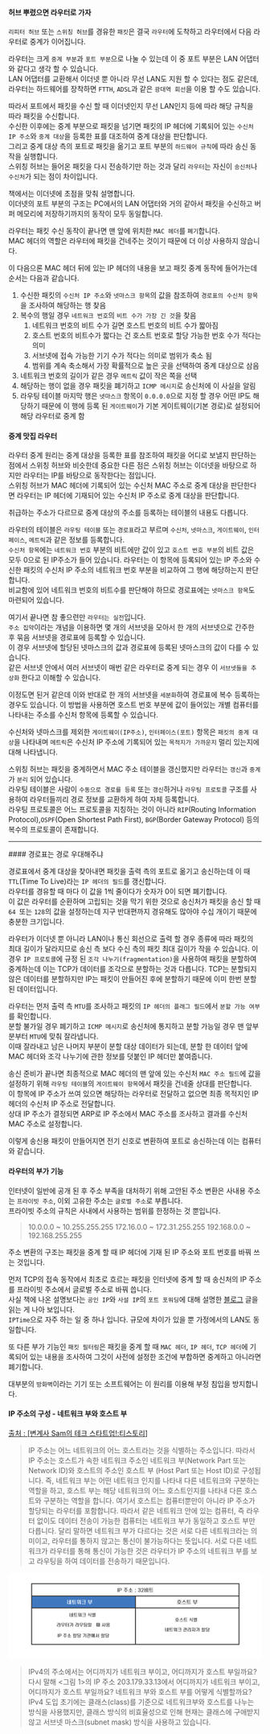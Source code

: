 
#### 허브 뿌렸으면 라우터로 가자

`리피터 허브` 또는 `스위칭 허브`를 경유한 `패킷`은 결국 `라우터`에 도착하고 라우터에서 다음 라우터로 중계가 이어집니다.<br/>

라우터는 크게 `중계 부분`과 `포트 부분`으로 나눌 수 있는데 이 중 포트 부분은 LAN 어댑터와 같다고 생각 할 수 있습니다.<br/>
LAN 어댑터를 교환해서 이더넷 뿐 아니라 무선 LAN도 지원 할 수 있다는 점도 같은데, 라우터는 하드웨어를 장착하면 `FTTH`,  `ADSL`과 같은 `광대역 회선`을 이용 할 수도 있습니다.<br/>

따라서 포트에서 패킷을 수신 할 때 이더넷인지 무선 LAN인지 등에 따라 해당 규칙을 따라 패킷을 수신합니다.<br/>
수신한 이후에는 중계 부분으로 패킷을 넘기면 패킷의 IP 헤더에 기록되어 있는 `수신처 IP 주소`와 `중계 대상`을 등록한 표를 대조하여 중계 대상을 판단합니다.<br/>
그리고 중계 대상 측의 포트로 패킷을 옮기고 포트 부분의 `하드웨어 규칙`에 따라 송신 동작을 실행합니다.<br/>
스위칭 허브는 들어온 패킷을 다시 전송하기만 하는 것과 달리 `라우터`는 자신이 `송신처`나 `수신처`가 되는 점이 차이입니다.<br/>

책에서는 이더넷에 초점을 맞춰 설명합니다.<br/>
이더넷의 포트 부분의 구조는 PC에서의 LAN 어댑터와 거의 같아서 패킷을 수신하고 버퍼 메모리에 저장하기까지의 동작이 모두 동일합니다.<br/>

라우터는 패킷 수신 동작이 끝나면 맨 앞에 위치한 `MAC 헤더`를 `폐기`합니다.<br/>
MAC 헤더의 역할은 라우터에 패킷을 건네주는 것이기 때문에 더 이상 사용하지 않습니다.<br/>

이 다음으론 MAC 헤더 뒤에 있는 IP 헤더의 내용을 보고 패킷 중계 동작에 들어가는데 순서는 다음과 같습니다.<br/>
1. 수신한 패킷의 `수신처 IP 주소`와 `넷마스크 항목`의 값을 참조하여 `경로표의 수신처 항목`을 조사하여 해당하는 행 찾음
2. 복수의 행일 경우 `네트워크 번호`의 `비트 수가 가장 긴 것`을 찾음 
	1. 네트워크 번호의 비트 수가 길면 호스트 번호의 비트 수가 짧아짐
	2. 호스트 번호의 비트수가 짧다는 건 호스트 번호로 할당 가능한 번호 수가 적다는 의미
	3. 서브넷에 접속 가능한 기기 수가 적다는 의미로 범위가 축소 됨
	4. 범위를 계속 축소해서 가장 확률적으로 높은 곳을 선택하여 중계 대상으로 삼음
3. 네트워크 번호의 길이가 같은 경우 `메트릭` 값이 작은 쪽을 선택
4. 해당하는 행이 없을 경우 패킷을 폐기하고 `ICMP 메시지`로 송신처에 이 사실을 알림
5. 라우팅 테이블 마지막 행은 `넷마스크` 항목이 `0.0.0.0`으로 지정 할 경우 어떤 IP도 해당하기 때문에 이 행에 등록 된 `게이트웨이`가 기본 게이트웨이(기본 경로)로 설정되어 해당 라우터로 중계 함



#### 중계 맛집 라우터
라우터 중계 원리는 중계 대상을 등록한 표를 참조하여 패킷을 어디로 보낼지 판단하는 점에서 스위칭 허브와 비슷한데 중요한 다른 점은 스위칭 허브는 이더넷을 바탕으로 하지만 라우터는 IP를 바탕으로 동작한다는 점입니다.<br/>
스위칭 허브가 MAC 헤더에 기록되어 있는 수신처 MAC 주소로 중계 대상을 판단한다면 라우터는 IP 헤더에 기재되어 있는 수신처 IP 주소로 중계 대상을 판단합니다.<br/>

취급하는 주소가 다르므로 중계 대상의 주소를 등록하는 테이블의 내용도 다릅니다.<br/>

라우터의 테이블은 `라우팅 테이블` 또는 `경로표`라고 부르며 `수신처`, `넷마스크`, `게이트웨이`, `인터페이스`, `메트릭`과 같은 정보를 등록합니다.<br/>
`수신처 항목`에는 `네트워크 번호` 부분의 비트에만 값이 있고 `호스트 번호 부분`의 비트 값은 모두 0으로 된 IP주소가 들어 있습니다. 
라우터는 이 항목에 등록되어 있는 IP 주소와 수신한 패킷의 수신처 IP 주소의 네트워크 번호 부분을 비교하여 그 행에 해당하는지 판단합니다.<br/>
비교함에 있어 네트워크 번호의 비트수를 판단해야 하므로 경로표에는 `넷마스크 항목`도 마련되어 있습니다.<br/>

여기서 끝나면 참 좋으련만 `라우터는 실전`입니다.<br/>
`주소 집약`이라는 개념을 이용하면 몇 개의 서브넷을 모아서 한 개의 서브넷으로 간주한 후 묶음 서브넷을 경로표에 등록할 수 있습니다.<br/>
이 경우 서브넷에 할당된 넷마스크의 값과 경로표에 등록된 넷마스크의 값이 다를 수 있습니다.<br/>
같은 서브넷 안에서 여러 서브넷이 매번 같은 라우터로 중계 되는 경우 이 `서브넷들을 추상화` 한다고 이해할 수 있습니다.<br/>

이정도면 된거 같은데 이와 반대로 한 개의 서브넷을 `세분화`하여 경로표에 복수 등록하는 경우도 있습니다. 이 방법을 사용하면 호스트 번호 부분에 값이 들어있는 개별 컴퓨터를 나타내는 주소를 수신처 항목에 등록할 수 있습니다. 

수신처와 넷마스크를 제외한 `게이트웨이(IP주소)`, `인터페이스(포트)` 항목은 `패킷의 중계 대상`을 나타내며 `메트릭`은 수신처 IP 주소에 기록되어 있는 `목적지가 가까운지` 멀리 있는지에 대해 나타냅니다.<br/>

스위칭 허브는 패킷을 중계하면서 MAC 주소 테이블을 갱신했지만 라우터는 `갱신`과 `중계`가 `분리` 되어 있습니다.<br/>
라우팅 테이블은 사람이 `수동으로 경로를 등록` 또는 `갱신`하거나 `라우팅 프로토콜` 구조를 사용하여 라우터들끼리 경로 정보를 교환하게 하여 자체 등록합니다.<br/>
라우팅 프로토콜은 어느 프로토콜을 지칭하는 것이 아니라 `RIP`(Routing Information Protocol),`OSPF`(Open Shortest Path First), `BGP`(Border Gateway Protocol) 등의 복수의 프로토콜이 존재합니다.<br/>


<hr>####  경로표는 경로 우대해주냐

경로표에서 중계 대상을 찾아내면 패킷을 출력 측의 포트로 옮기고 송신하는데 이 때 `TTL`(Time To Live)라는 `IP 헤더의 필드`를 갱신합니다.<br/>
라우터를 경유할 때 마다 이 값을 1씩 줄이다가 숫자가 0이 되면 폐기합니다.<br/>
이 값은 라우터를 순환하며 고립되는 것을 막기 위한 것으로 송신처가 패킷을 송신 할 때 `64 `또는 `128`의 값을 설정하는데 지구 반대편까지 경유해도 많아야 수십 개이기 때문에 충분한 크기입니다.<br/>

라우터가 이더넷 뿐 아니라 LAN이나 통신 회선으로 출력 할 경우 종류에 따라 패킷의 최대 길이가 달라지므로 송신 측 보다 수신 측의 패킷 최대 길이가 작을 수 있습니다. 
이 경우 `IP 프로토콜`에 규정 된 `조각 나누기(fragmentation)`을 사용하여 패킷을 분할하여 중계하는데 이는 TCP가 데이터를 조각으로 분할하는 것과 다릅니다. 
TCP는 분할되지 않은 데이터를 분할하지만 IP는 패킷이 만들어진 후에 분할하기 때문에 이미 한번 분할 된 데이터입니다.<br/>

라우터는 먼저 출력 측 `MTU`를 조사하고 패킷의 `IP 헤더의 플래그 필드`에서 `분할 가능 여부`를 확인합니다.<br/>
분할 불가일 경우 폐기하고 `ICMP 메시지`로 송신처에 통지하고 분할 가능일 경우 맨 앞부분부터 `MTU`에 맞춰 잘라냅니다.<br/>
이때 잘라내고 남은 나머지 부분이 분할 대상 데이터가 되는데, 분할 한 데이터 앞에 MAC 헤더와 조각 나누기에 관한 정보를 덧붙인 IP 헤더만 붙여줍니다.<br/>

송신 준비가 끝나면 최종적으로 MAC 헤더의 맨 앞에 있는 수신처 `MAC 주소 필드`에 값을 설정하기 위해 `라우팅 테이블`의 `게이트웨이 항목`에서 패킷을 건네줄 상대를 판단합니다.<br/>
이 항목에 IP 주소가 쓰여 있으면 해당하는 라우터로 전달하고 없으면 최종 목적지인 IP 헤더의 수신처 IP 주소로 전달합니다.<br/>
상대 IP 주소가 결정되면 ARP로 IP 주소에서 MAC 주소를 조사하고 결과를 수신처 MAC 주소로 설정합니다.<br/>

이렇게 송신용 패킷이 만들어지면 전기 신호로 변환하여 포트로 송신하는데 이는 컴퓨터와 같습니다.<br/>




#### 라우터의 부가 기능

인터넷이 일반에 공개 된 후 주소 부족을 대처하기 위해 고안된 주소 변환은 사내용 주소는 `프라이빗 주소`, 이외 고유한 주소는 `글로벌 주소`로 부릅니다.<br/>
프라이빗 주소의 규칙은 사내에서 사용하는 범위를 한정하는 것 뿐입니다.<br/>


> 10.0.0.0 ~ 10.255.255.255
172.16.0.0 ~ 172.31.255.255
192.168.0.0 ~ 192.168.255.255


주소 변환의 구조는 패킷을 중계 할 때 IP 헤더에 기재 된 IP 주소와 포트 번호를 바꿔 쓰는 것입니다.<br/>

먼저 TCP의 접속 동작에서 최초로 흐르는 패킷을 인터넷에 중계 할 때 송신처의 IP 주소를 프라이빗 주소에서 글로벌 주소로 바꿔 씁니다.<br/>
사실 책에 나온 설명보다는 `공인 IP`와 `사설 IP`의 `포트 포워딩`에 대해 설명한 [블로그](https://badayak.com/entry/%EC%99%B8%EB%B6%80%EC%A0%91%EC%86%8D%EC%9D%84-%EC%9C%84%ED%95%9C-iptime-%ED%8F%AC%ED%8A%B8%ED%8F%AC%EC%9B%8C%EB%94%A9-%EC%84%A4%EC%A0%95-%EB%B0%A9%EB%B2%95) 글을 읽는 게 나아 보입니다.<br/>
`IPTime`으로 자주 하는 일 중 하나 입니다. 규모에 차이가 있을 뿐 가정에서의 LAN도 동일합니다.<br/>

또 다른 부가 기능인 `패킷 필터링`은 패킷을 중계 할 때 `MAC 헤더`, `IP 헤더`, `TCP 헤더`에 기록되어 있는 내용을 조사하여 그것이 사전에 설정한 조건에 부합하면 중계하고 아니라면 폐기합니다.<br/>

대부분의 `방화벽`이라는 기기 또는 소프트웨어는 이 원리를 이용해 부정 침입을 방지합니다.<br/>




#### IP 주소의 구성 - 네트워크 부와 호스트 부

[출처 : [변계사 Sam의  테크 스타트업!:티스토리]](https://better-together.tistory.com/118)


> IP 주소는 어느 네트워크의 어느 호스트라는 것을 식별하는 주소입니다. 따라서 IP 주소는 호스트가 속한 네트워크 주소인 네트워크 부(Network Part 또는 Network ID)와 호스트의 주소인 호스트 부 (Host Part 또는 Host ID)로 구성됩니다. 즉, 네트워크 부는 어떤 네트워크 인지를 나타내 다른 네트워크와 구분하는 역할을 하고, 호스트 부는 해당 네트워크의 어느 호스트인지를 나타내 다른 호스트와 구분하는 역할을 합니다. 여기서 호스트는 컴퓨터뿐만이 아니라 IP 주소가 할당되는 라우터를 포함합니다.
따라서 같은 네트워크 안에 있는 컴퓨터, 즉 라우터 없이도 데이터 전송이 가능한 컴퓨터는 네트워크 부가 동일하고 호스트 부만 다릅니다. 달리 말하면 네트워크 부가 다르다는 것은 서로 다른 네트워크라는 의미이고, 라우터를 통하지 않고는 통신이 불가능하다는 뜻입니다. 서로 다른 네트워크가 라우터를 통해 통신이 가능한 것은 라우터가 IP 주소의 네트워크 부를 보고 라우팅을 하여 데이터를 전송하기 때문입니다.<br/>


![](./img/ip.png)


> IPv4의 주소에서는 어디까지가 네트워크 부이고, 어디까지가 호스트 부일까요? 다시 말해 <그림 1>의 IP 주소 203.179.33.13에서 어디까지가 네트워크 부이고, 어디까지가 호스트 부일까요? 네트워크 부와 호스트 부를 어떻게 식별할까요?<br/>
IPv4 도입 초기에는 클래스(class)를 기준으로 네트워크부와 호스트를 나누는 방식을 사용했지만, 클래스 방식의 비효율성으로 인해 현재는 클래스에 구애받지 않고 서브넷 마스크(subnet mask) 방식을 사용하고 있습니다.

